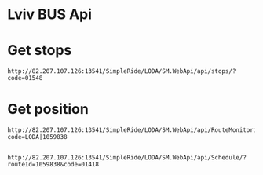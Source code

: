 # Lviv BUS Api

# Get stops
	http://82.207.107.126:13541/SimpleRide/LODA/SM.WebApi/api/stops/?code=01548

# Get position
	http://82.207.107.126:13541/SimpleRide/LODA/SM.WebApi/api/RouteMonitoring/?code=LODA|1059838


	http://82.207.107.126:13541/SimpleRide/LODA/SM.WebApi/api/Schedule/?routeId=1059838&code=01418
